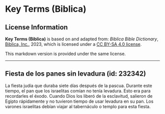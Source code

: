 # Key Terms (Biblica)

## License Information

**Key Terms (Biblica)** is based on and adapted from: _Biblica Bible Dictionary_, [Biblica, Inc.](https://www.biblica.com/), 2023, which is licensed under a [CC BY-SA 4.0 license](https://creativecommons.org/licenses/by-sa/4.0/legalcode.en).

This markdown version is provided under the same license.



--------------------------------

## Fiesta de los panes sin levadura (id: 232342)

La fiesta judía que duraba siete días después de la pascua. Durante este tiempo, el pan que los israelitas comían no tenía levadura. Esto era para recordarles el éxodo. Cuando Dios los liberó de la esclavitud, salieron de Egipto rápidamente y no tuvieron tiempo de usar levadura en su pan. Los varones israelitas debían viajar al tabernáculo o templo para esta fiesta.


